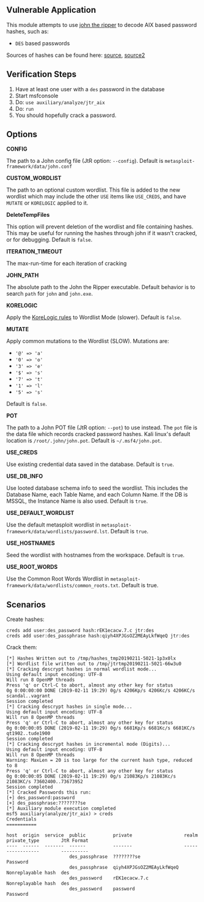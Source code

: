 ## Vulnerable Application

  This module attempts to use [john the ripper](https://www.openwall.com/john/) to decode AIX 
  based password hashes, such as:

  * `DES` based passwords

  Sources of hashes can be found here:
  [source](https://openwall.info/wiki/john/sample-hashes), [source2](http://pentestmonkey.net/cheat-sheet/john-the-ripper-hash-formats)

## Verification Steps

  1. Have at least one user with a `des` password in the database
  2. Start msfconsole
  3. Do: ```use auxiliary/analyze/jtr_aix```
  4. Do: ```run```
  5. You should hopefully crack a password.

## Options


   **CONFIG**

   The path to a John config file (JtR option: `--config`).  Default is `metasploit-framework/data/john.conf`

   **CUSTOM_WORDLIST**

   The path to an optional custom wordlist.  This file is added to the new wordlist which may include the other
   `USE` items like `USE_CREDS`, and have `MUTATE` or `KORELOGIC` applied to it.

   **DeleteTempFiles**

   This option will prevent deletion of the wordlist and file containing hashes.  This may be useful for
   running the hashes through john if it wasn't cracked, or for debugging. Default is `false`.

   **ITERATION_TIMEOUT**

   The max-run-time for each iteration of cracking

   **JOHN_PATH**

   The absolute path to the John the Ripper executable.  Default behavior is to search `path` for
   `john` and `john.exe`.

   **KORELOGIC**

   Apply the [KoreLogic rules](http://contest-2010.korelogic.com/rules.html) to Wordlist Mode (slower).
   Default is `false`.

   **MUTATE**

   Apply common mutations to the Wordlist (SLOW).  Mutations are:

   * `'@' => 'a'`
   * `'0' => 'o'`
   * `'3' => 'e'`
   * `'$' => 's'`
   * `'7' => 't'`
   * `'1' => 'l'`
   * `'5' => 's'`

   Default is `false`.

   **POT**

   The path to a John POT file (JtR option: `--pot`) to use instead.  The `pot` file is the data file which
   records cracked password hashes.  Kali linux's default location is `/root/.john/john.pot`.
   Default is `~/.msf4/john.pot`.

   **USE_CREDS**

   Use existing credential data saved in the database.  Default is `true`.

   **USE_DB_INFO**

   Use looted database schema info to seed the wordlist.  This includes the Database Name, each Table Name,
   and each Column Name.  If the DB is MSSQL, the Instance Name is also used.  Default is `true`.

   **USE_DEFAULT_WORDLIST**

   Use the default metasploit wordlist in `metasploit-framework/data/wordlists/password.lst`.  Default is
   `true`.

   **USE_HOSTNAMES**

   Seed the wordlist with hostnames from the workspace.  Default is `true`.

   **USE_ROOT_WORDS**

   Use the Common Root Words Wordlist in `metasploit-framework/data/wordlists/common_roots.txt`.  Default
   is true.

## Scenarios

Create hashes:

```
creds add user:des_password hash:rEK1ecacw.7.c jtr:des
creds add user:des_passphrase hash:qiyh4XPJGsOZ2MEAyLkfWqeQ jtr:des
```

Crack them:

```
[*] Hashes Written out to /tmp/hashes_tmp20190211-5021-1p3x0lx
[*] Wordlist file written out to /tmp/jtrtmp20190211-5021-66w3u0
[*] Cracking descrypt hashes in normal wordlist mode...
Using default input encoding: UTF-8
Will run 8 OpenMP threads
Press 'q' or Ctrl-C to abort, almost any other key for status
0g 0:00:00:00 DONE (2019-02-11 19:29) 0g/s 4206Kp/s 4206Kc/s 4206KC/s scandal..vagrant
Session completed
[*] Cracking descrypt hashes in single mode...
Using default input encoding: UTF-8
Will run 8 OpenMP threads
Press 'q' or Ctrl-C to abort, almost any other key for status
0g 0:00:00:05 DONE (2019-02-11 19:29) 0g/s 6681Kp/s 6681Kc/s 6681KC/s qt1902..tude1900
Session completed
[*] Cracking descrypt hashes in incremental mode (Digits)...
Using default input encoding: UTF-8
Will run 8 OpenMP threads
Warning: MaxLen = 20 is too large for the current hash type, reduced to 8
Press 'q' or Ctrl-C to abort, almost any other key for status
0g 0:00:00:05 DONE (2019-02-11 19:29) 0g/s 21083Kp/s 21083Kc/s 21083KC/s 73602400..73673952
Session completed
[*] Cracked Passwords this run:
[+] des_password:password
[+] des_passphrase:????????se
[*] Auxiliary module execution completed
msf5 auxiliary(analyze/jtr_aix) > creds
Credentials
===========

host  origin  service  public          private                   realm  private_type        JtR Format
----  ------  -------  ------          -------                   -----  ------------        ----------
                       des_passphrase  ????????se                       Password            
                       des_passphrase  qiyh4XPJGsOZ2MEAyLkfWqeQ         Nonreplayable hash  des
                       des_password    rEK1ecacw.7.c                    Nonreplayable hash  des
                       des_password    password                         Password            

```
